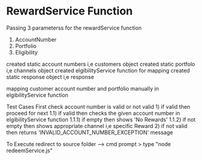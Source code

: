 # RewardService Function

Passing 3 parameterss for the rewardService function
1) AccountNumber
2) Portfolio
3) Eligibility 

created static account numbers i,e  customers object
created static portfolo i,e channels object
created elgibilityService function for mapping 
created static response object i,e response

mapping customer account number and portfolio manually  in elgibilityService  function 

Test Cases
 First check account number is valid or not valid
    1) if valid then proceed for next 
     1.1) if valid then checks the given account number in elgibilityService function 
      1.1.1) if empty then shows 'No Rewards'
      1.1.2) if not empty then shows appropriate channel i,e specific Reward
    2) if not valid then returns 'INVALID_ACCOUNT_NUMBER_EXCEPTION' message
 
   To Execute
redirect to source folder --> cmd prompt > type  "node redeemService.js"